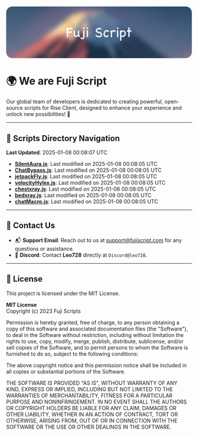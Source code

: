 ![Banner](.github/b.webp)

# 🌍 **We are Fuji Script**

Our global team of developers is dedicated to creating powerful, open-source scripts for Rise Client, designed to enhance your experience and unlock new possibilities! 🌟

---
<!-- SCRIPTS_NAVIGATION_START -->
## 📂 **Scripts Directory Navigation**

**Last Updated**: 2025-01-08 00:08:07 UTC

- **[SilentAura.js](scripts/SilentAura.js)**: Last modified on 2025-01-08 00:08:05 UTC
- **[ChatBypass.js](scripts/ChatBypass.js)**: Last modified on 2025-01-08 00:08:05 UTC
- **[jetpackFly.js](scripts/jetpackFly.js)**: Last modified on 2025-01-08 00:08:05 UTC
- **[velocityHylex.js](scripts/velocityHylex.js)**: Last modified on 2025-01-08 00:08:05 UTC
- **[chestxray.js](scripts/chestxray.js)**: Last modified on 2025-01-08 00:08:05 UTC
- **[bedxray.js](scripts/bedxray.js)**: Last modified on 2025-01-08 00:08:05 UTC
- **[chatMacro.js](scripts/chatMacro.js)**: Last modified on 2025-01-08 00:08:05 UTC

<!-- SCRIPTS_NAVIGATION_END -->

---

## 💬 **Contact Us**  
- 📬 **Support Email**: Reach out to us at [support@fujiscript.com](mailto:support@fujiscript.com) for any questions or assistance.  
- 💬 **Discord**: Contact **Leo728** directly at `Discord@leo728`.

---

## 📜 **License**

This project is licensed under the MIT License.  

**MIT License**  
Copyright (c) 2023 Fuji Scripts  

Permission is hereby granted, free of charge, to any person obtaining a copy of this software and associated documentation files (the "Software"), to deal in the Software without restriction, including without limitation the rights to use, copy, modify, merge, publish, distribute, sublicense, and/or sell copies of the Software, and to permit persons to whom the Software is furnished to do so, subject to the following conditions:  

The above copyright notice and this permission notice shall be included in all copies or substantial portions of the Software.  

THE SOFTWARE IS PROVIDED "AS IS", WITHOUT WARRANTY OF ANY KIND, EXPRESS OR IMPLIED, INCLUDING BUT NOT LIMITED TO THE WARRANTIES OF MERCHANTABILITY, FITNESS FOR A PARTICULAR PURPOSE AND NONINFRINGEMENT. IN NO EVENT SHALL THE AUTHORS OR COPYRIGHT HOLDERS BE LIABLE FOR ANY CLAIM, DAMAGES OR OTHER LIABILITY, WHETHER IN AN ACTION OF CONTRACT, TORT OR OTHERWISE, ARISING FROM, OUT OF OR IN CONNECTION WITH THE SOFTWARE OR THE USE OR OTHER DEALINGS IN THE SOFTWARE.  
